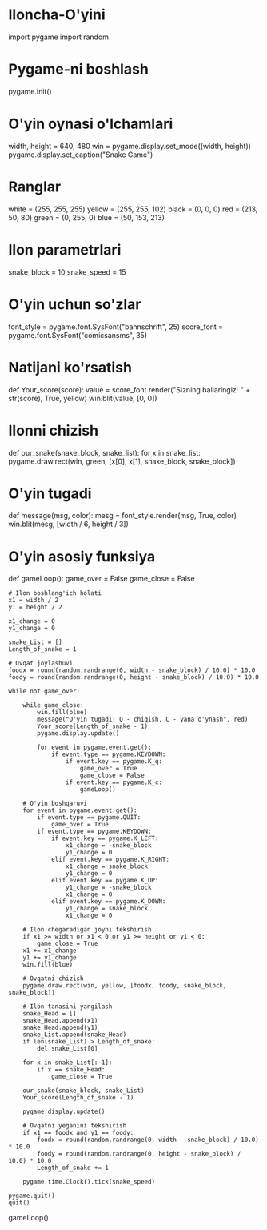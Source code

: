 # Iloncha-O'yini
import pygame
import random

# Pygame-ni boshlash
pygame.init()

# O'yin oynasi o'lchamlari
width, height = 640, 480
win = pygame.display.set_mode((width, height))
pygame.display.set_caption("Snake Game")

# Ranglar
white = (255, 255, 255)
yellow = (255, 255, 102)
black = (0, 0, 0)
red = (213, 50, 80)
green = (0, 255, 0)
blue = (50, 153, 213)

# Ilon parametrlari
snake_block = 10
snake_speed = 15

# O'yin uchun so'zlar
font_style = pygame.font.SysFont("bahnschrift", 25)
score_font = pygame.font.SysFont("comicsansms", 35)

# Natijani ko'rsatish
def Your_score(score):
    value = score_font.render("Sizning ballaringiz: " + str(score), True, yellow)
    win.blit(value, [0, 0])

# Ilonni chizish
def our_snake(snake_block, snake_list):
    for x in snake_list:
        pygame.draw.rect(win, green, [x[0], x[1], snake_block, snake_block])

# O'yin tugadi
def message(msg, color):
    mesg = font_style.render(msg, True, color)
    win.blit(mesg, [width / 6, height / 3])

# O'yin asosiy funksiya
def gameLoop():
    game_over = False
    game_close = False

    # Ilon boshlang'ich holati
    x1 = width / 2
    y1 = height / 2

    x1_change = 0
    y1_change = 0

    snake_List = []
    Length_of_snake = 1

    # Ovqat joylashuvi
    foodx = round(random.randrange(0, width - snake_block) / 10.0) * 10.0
    foody = round(random.randrange(0, height - snake_block) / 10.0) * 10.0

    while not game_over:

        while game_close:
            win.fill(blue)
            message("O'yin tugadi! Q - chiqish, C - yana o'ynash", red)
            Your_score(Length_of_snake - 1)
            pygame.display.update()

            for event in pygame.event.get():
                if event.type == pygame.KEYDOWN:
                    if event.key == pygame.K_q:
                        game_over = True
                        game_close = False
                    if event.key == pygame.K_c:
                        gameLoop()

        # O'yin boshqaruvi
        for event in pygame.event.get():
            if event.type == pygame.QUIT:
                game_over = True
            if event.type == pygame.KEYDOWN:
                if event.key == pygame.K_LEFT:
                    x1_change = -snake_block
                    y1_change = 0
                elif event.key == pygame.K_RIGHT:
                    x1_change = snake_block
                    y1_change = 0
                elif event.key == pygame.K_UP:
                    y1_change = -snake_block
                    x1_change = 0
                elif event.key == pygame.K_DOWN:
                    y1_change = snake_block
                    x1_change = 0

        # Ilon chegaradigan joyni tekshirish
        if x1 >= width or x1 < 0 or y1 >= height or y1 < 0:
            game_close = True
        x1 += x1_change
        y1 += y1_change
        win.fill(blue)

        # Ovqatni chizish
        pygame.draw.rect(win, yellow, [foodx, foody, snake_block, snake_block])

        # Ilon tanasini yangilash
        snake_Head = []
        snake_Head.append(x1)
        snake_Head.append(y1)
        snake_List.append(snake_Head)
        if len(snake_List) > Length_of_snake:
            del snake_List[0]

        for x in snake_List[:-1]:
            if x == snake_Head:
                game_close = True

        our_snake(snake_block, snake_List)
        Your_score(Length_of_snake - 1)

        pygame.display.update()

        # Ovqatni yeganini tekshirish
        if x1 == foodx and y1 == foody:
            foodx = round(random.randrange(0, width - snake_block) / 10.0) * 10.0
            foody = round(random.randrange(0, height - snake_block) / 10.0) * 10.0
            Length_of_snake += 1

        pygame.time.Clock().tick(snake_speed)

    pygame.quit()
    quit()

gameLoop()




